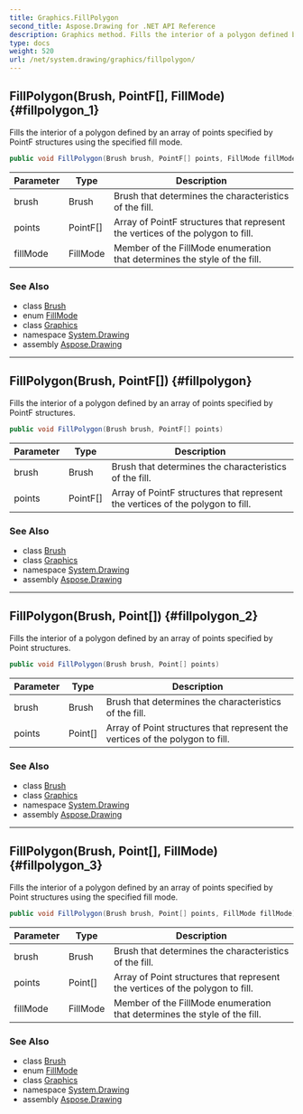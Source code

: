 ```yaml
---
title: Graphics.FillPolygon
second_title: Aspose.Drawing for .NET API Reference
description: Graphics method. Fills the interior of a polygon defined by an array of points specified by PointF structures using the specified fill mode
type: docs
weight: 520
url: /net/system.drawing/graphics/fillpolygon/
---
```

## FillPolygon(Brush, PointF[], FillMode) {#fillpolygon_1}

Fills the interior of a polygon defined by an array of points specified by PointF structures using the specified fill mode.

```csharp
public void FillPolygon(Brush brush, PointF[] points, FillMode fillMode)
```

| Parameter | Type | Description |
| --- | --- | --- |
| brush | Brush | Brush that determines the characteristics of the fill. |
| points | PointF[] | Array of PointF structures that represent the vertices of the polygon to fill. |
| fillMode | FillMode | Member of the FillMode enumeration that determines the style of the fill. |

### See Also

* class [Brush](../../brush/)
* enum [FillMode](../../../system.drawing.drawing2d/fillmode/)
* class [Graphics](../)
* namespace [System.Drawing](../../graphics/)
* assembly [Aspose.Drawing](../../../)

---

## FillPolygon(Brush, PointF[]) {#fillpolygon}

Fills the interior of a polygon defined by an array of points specified by PointF structures.

```csharp
public void FillPolygon(Brush brush, PointF[] points)
```

| Parameter | Type | Description |
| --- | --- | --- |
| brush | Brush | Brush that determines the characteristics of the fill. |
| points | PointF[] | Array of PointF structures that represent the vertices of the polygon to fill. |

### See Also

* class [Brush](../../brush/)
* class [Graphics](../)
* namespace [System.Drawing](../../graphics/)
* assembly [Aspose.Drawing](../../../)

---

## FillPolygon(Brush, Point[]) {#fillpolygon_2}

Fills the interior of a polygon defined by an array of points specified by Point structures.

```csharp
public void FillPolygon(Brush brush, Point[] points)
```

| Parameter | Type | Description |
| --- | --- | --- |
| brush | Brush | Brush that determines the characteristics of the fill. |
| points | Point[] | Array of Point structures that represent the vertices of the polygon to fill. |

### See Also

* class [Brush](../../brush/)
* class [Graphics](../)
* namespace [System.Drawing](../../graphics/)
* assembly [Aspose.Drawing](../../../)

---

## FillPolygon(Brush, Point[], FillMode) {#fillpolygon_3}

Fills the interior of a polygon defined by an array of points specified by Point structures using the specified fill mode.

```csharp
public void FillPolygon(Brush brush, Point[] points, FillMode fillMode)
```

| Parameter | Type | Description |
| --- | --- | --- |
| brush | Brush | Brush that determines the characteristics of the fill. |
| points | Point[] | Array of Point structures that represent the vertices of the polygon to fill. |
| fillMode | FillMode | Member of the FillMode enumeration that determines the style of the fill. |

### See Also

* class [Brush](../../brush/)
* enum [FillMode](../../../system.drawing.drawing2d/fillmode/)
* class [Graphics](../)
* namespace [System.Drawing](../../graphics/)
* assembly [Aspose.Drawing](../../../)



